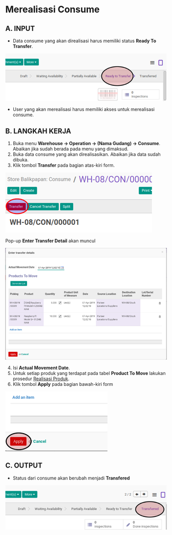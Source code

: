 # Merealisasi Consume

## A. INPUT

* Data consume yang akan direalisasi harus memiliki status **Ready To Transfer**.

![](../../img/consume/status-ready-to-transfer.png)

* User yang akan merealisasi harus memiliki akses untuk merealisasi consume.

## B. LANGKAH KERJA

1. Buka menu **Warehouse -> Operation -> (Nama Gudang) -> Consume**. Abaikan jika sudah berada
pada menu yang dimaksud.
2. Buka data consume yang akan direalisasikan. Abaikan jika data sudah dibuka.
3. Klik tombol **Transfer** pada bagian atas-kiri form.


![](../../img/consume/tombol-transfer.png)

Pop-up **Enter Transfer Detail** akan muncul

![](../../img/consume/pop-up-enter-transfer-detail.png)

4. Isi **Actual Movement Date**.
5. <a name="l5">Untuk</a> setiap produk yang terdapat pada tabel **Product To Move** lakukan prosedur [Realisasi Produk](./transfer-produk.md).
6. Klik tombol **Apply** pada bagian bawah-kiri form

![](../../img/consume/tombol-apply-transfer-detail.png)

## C. OUTPUT

* Status dari consume akan berubah menjadi **Transfered**

![](../../img/consume/status-transfered.png)
